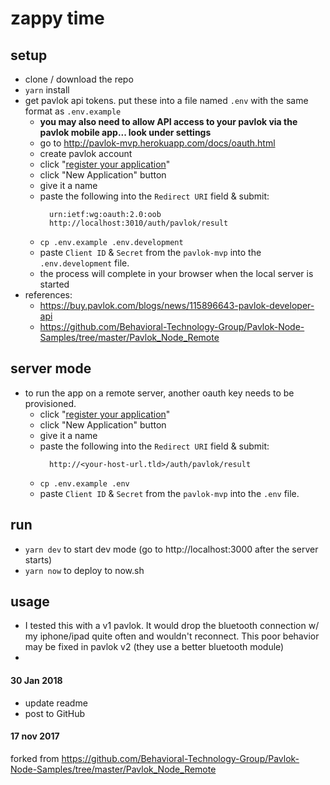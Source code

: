 # zappy time



## setup
- clone / download the repo
- `yarn` install
- get pavlok api tokens. put these into a file named `.env` with the same format as `.env.example`
  - **you may also need to allow API access to your pavlok via the pavlok mobile app... look under settings**
  - go to http://pavlok-mvp.herokuapp.com/docs/oauth.html
  - create pavlok account
  - click "[register your application](http://pavlok-mvp.herokuapp.com/oauth/applications)"
  - click "New Application" button
  - give it a name
  - paste the following into the `Redirect URI` field & submit:
    ```
      urn:ietf:wg:oauth:2.0:oob
      http://localhost:3010/auth/pavlok/result
    ```
  - `cp .env.example .env.development`
  - paste `Client ID` & `Secret` from the `pavlok-mvp` into the `.env.development` file.
  - the process will complete in your browser when the local server is started
- references:
  - https://buy.pavlok.com/blogs/news/115896643-pavlok-developer-api
  - https://github.com/Behavioral-Technology-Group/Pavlok-Node-Samples/tree/master/Pavlok_Node_Remote

## server mode
- to run the app on a remote server, another oauth key needs to be provisioned.
  - click "[register your application](http://pavlok-mvp.herokuapp.com/oauth/applications)"
  - click "New Application" button
  - give it a name
  - paste the following into the `Redirect URI` field & submit:
    ```
      http://<your-host-url.tld>/auth/pavlok/result
    ```
  - `cp .env.example .env`
  - paste `Client ID` & `Secret` from the `pavlok-mvp` into the `.env` file.

## run
- `yarn dev` to start dev mode (go to http://localhost:3000 after the server starts)
- `yarn now` to deploy to now.sh


## usage
- I tested this with a v1 pavlok. It would drop the bluetooth connection w/ my iphone/ipad quite often and wouldn't reconnect. This poor behavior may be fixed in pavlok v2 (they use a better bluetooth module)
-


#### 30 Jan 2018
- update readme
- post to GitHub

#### 17 nov 2017
forked from https://github.com/Behavioral-Technology-Group/Pavlok-Node-Samples/tree/master/Pavlok_Node_Remote
